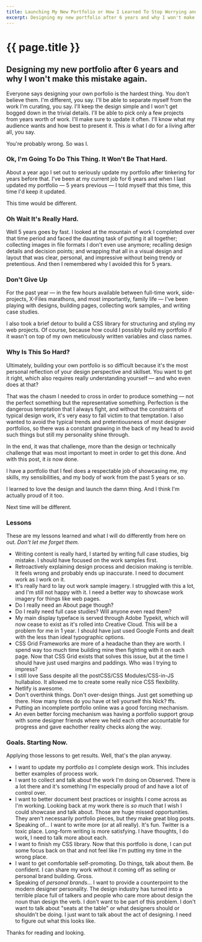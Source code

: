 ```yaml
---
title: Launching My New Portfolio or How I Learned To Stop Worrying and Love the Design.
excerpt: Designing my new portfolio after 6 years and why I won't make this mistake again.
---
```


# {{ page.title }}

## Designing my new portfolio after 6 years and why I won't make this mistake again.

Everyone says designing your own porfolio is the hardest thing. You don't believe them. I'm different, you say. I'll be able to separate myself from the work I'm curating, you say. I'll keep the design simple and I won't get bogged down in the trivial details. I'll be able to pick only a few projects from years worth of work. I'll make sure to update it often. I'll know what my audience wants and how best to present it. This _is_ what I do for a living after all, you say.

You're probably wrong. So was I.

### Ok, I'm Going To Do This Thing. It Won't Be That Hard.

About a year ago I set out to seriously update my portfolio after tinkering for years before that. I've been at my current job for 6 years and when I last updated my portfolio &mdash; 5 years previous &mdash; I told myself that this time, this time I'd keep it updated. 

This time would be different.

### Oh Wait It's Really Hard.

Well 5 years goes by fast. I looked at the mountain of work I completed over that time period and faced the daunting task of putting it all together; collecting images in file formats I don't even use anymore; recalling design details and decision points; and wrapping that all in a visual design and layout that was clear, personal, and impressive without being trendy or pretentious. And then I remembered why I avoided this for 5 years.

### Don't Give Up

For the past year &mdash; in the few hours available between full-time work, side-projects, X-Files marathons, and most importantly, family life &mdash; I've been playing with designs, building pages, collecting work samples, and writing case studies.

I also took a brief detour to build a CSS library for structuring and styling my web projects. Of course, because how could I possibly build my portfolio if it wasn't on top of my own meticulously written variables and class names. 

### Why Is This So Hard?

Ultimately, building your own portfolio is so difficult because it's the most personal reflection of your design perspective and skillset. You want to get it right, which also requires really understanding yourself &mdash; and who even does at that?

That was the chasm I needed to cross in order to produce something &mdash; not the perfect something but the representative something. Perfection is the dangerous temptation that I always fight, and without the constraints of typical design work, it's very easy to fall victim to that temptation. I also wanted to avoid the typical trends and pretentiousness of most designer portfolios, so there was a constant gnawing in the back of my head to avoid such things but still my personality shine through.  

In the end, it was that challenge, more than the design or technically challenge that was most important to meet in order to get this done. And with this post, it _is_ now done. 

I have a portfolio that I feel does a respectable job of showcasing me, my skills, my sensibilities, and my body of work from the past 5 years or so.

I learned to love the design and launch the damn thing. And I think I'm actually proud of it too. 

Next time will be different. 

### Lessons

These are my lessons learned and what I will do differently from here on out. _Don't let me forget them._

- Writing content is really hard, I started by writing full case studies, big mistake. I should have focused on the work samples first.
- Retroactively explaining design process and decision making is terrible. It feels wrong and probably ends up inaccurate. I need to document work as I work on it.
- It's really hard to lay out work sample imagery. I struggled with this a lot, and I'm still not happy with it. I need a better way to showcase work imagery for things like web pages.
- Do I really need an About page though?
- Do I really need full case studies? Will anyone even read them?
- My main display typeface is served through Adobe Typekit, which will now cease to exist as it's rolled into Creative Cloud. This will be a problem for me in 1 year. I should have just used Google Fonts and dealt with the less than ideal typographic options.
- CSS Grid Frameworks are more of a headache than they are worth. I spend way too much time building mine then fighting with it on each page. Now that CSS Grid exists that solves this issue, but at the time I should have just used margins and paddings. Who was I trying to impress?
- I still love Sass despite all the postCSS/CSS Modules/CSS-in-JS hullabaloo. It allowed me to create some really nice CSS flexibility.
- Netlify is awesome.
- Don't overthink things. Don't over-design things. Just get something up there. How many times do you have ot tell yourself this Nick? ffs.
- Putting an incomplete portfolio online was a good forcing mechanism.
- An even better forcing mechanism was having a portfolio support group with some designer friends where we held each other accountable for progress and gave eachother reality checks along the way.

### Goals. Starting Now.

Applying those lessons to get results. Well, that's the plan anyway.

- I want to update my portfolio _as_ I complete design work. This includes better examples of process work.
- I want to collect and talk about the work I'm doing on Observed. There is a lot there and it's something I'm especially proud of and have a lot of control over.
- I want to better document best practices or insights I come across as I'm working. Looking back at my work there is _so much_ that I wish I could showcase and talk about. Those are huge missed opportunities. They aren't necessarily portfolio pieces, but they make great blog posts.
- Speaking of... I want to write more (or at all really). It's fun. Twitter is a toxic place. Long-form writing is more satisfying. I have thoughts, I do work, I need to talk more about each.
- I want to finish my CSS library. Now that this portfolio is done, I can put some focus back on that and not feel like I'm putting my time in the wrong place.
- I want to get comfortable self-promoting. Do things, talk about them. Be confident. I can share my work without it coming off as selling or personal brand building. Gross.
- Speaking of _personal brands_... I want to provide a counterpoint to the modern designer personality. The design industry has turned into a terrible place full of talkers and people who care more about design the noun than design the verb. I don't want to be part of this problem. I don't want to talk about "seats at the table" or what designers should or shouldn't be doing. I just want to talk about the act of designing. I need to figure out what this looks like.

Thanks for reading and looking. 
